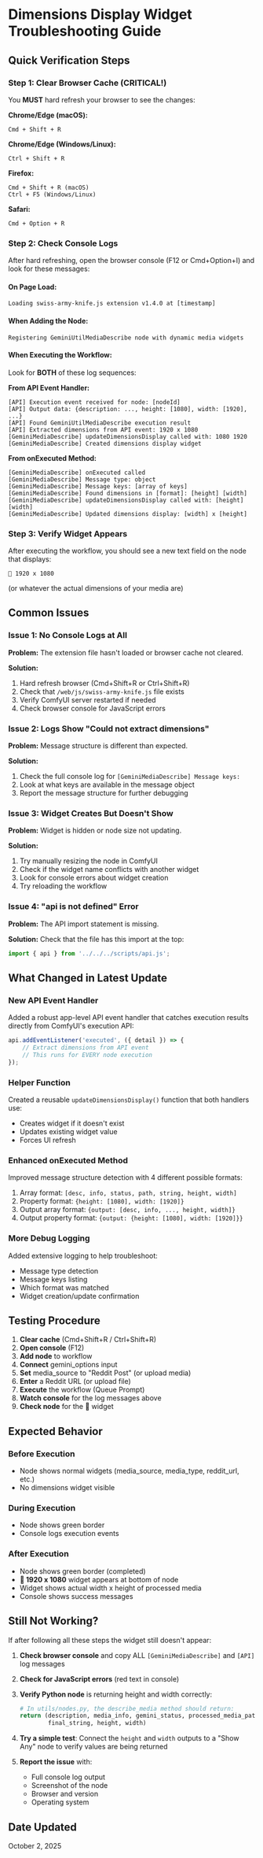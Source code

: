 # Dimensions Display Widget Troubleshooting Guide

## Quick Verification Steps

### Step 1: Clear Browser Cache (CRITICAL!)

You **MUST** hard refresh your browser to see the changes:

**Chrome/Edge (macOS):**

```
Cmd + Shift + R
```

**Chrome/Edge (Windows/Linux):**

```
Ctrl + Shift + R
```

**Firefox:**

```
Cmd + Shift + R (macOS)
Ctrl + F5 (Windows/Linux)
```

**Safari:**

```
Cmd + Option + R
```

### Step 2: Check Console Logs

After hard refreshing, open the browser console (F12 or Cmd+Option+I) and look for these messages:

#### On Page Load:

```
Loading swiss-army-knife.js extension v1.4.0 at [timestamp]
```

#### When Adding the Node:

```
Registering GeminiUtilMediaDescribe node with dynamic media widgets
```

#### When Executing the Workflow:

Look for **BOTH** of these log sequences:

**From API Event Handler:**

```
[API] Execution event received for node: [nodeId]
[API] Output data: {description: ..., height: [1080], width: [1920], ...}
[API] Found GeminiUtilMediaDescribe execution result
[API] Extracted dimensions from API event: 1920 x 1080
[GeminiMediaDescribe] updateDimensionsDisplay called with: 1080 1920
[GeminiMediaDescribe] Created dimensions display widget
```

**From onExecuted Method:**

```
[GeminiMediaDescribe] onExecuted called
[GeminiMediaDescribe] Message type: object
[GeminiMediaDescribe] Message keys: [array of keys]
[GeminiMediaDescribe] Found dimensions in [format]: [height] [width]
[GeminiMediaDescribe] updateDimensionsDisplay called with: [height] [width]
[GeminiMediaDescribe] Updated dimensions display: [width] x [height]
```

### Step 3: Verify Widget Appears

After executing the workflow, you should see a new text field on the node that displays:

```
📐 1920 x 1080
```

(or whatever the actual dimensions of your media are)

## Common Issues

### Issue 1: No Console Logs at All

**Problem:** The extension file hasn't loaded or browser cache not cleared.

**Solution:**

1. Hard refresh browser (Cmd+Shift+R or Ctrl+Shift+R)
2. Check that `/web/js/swiss-army-knife.js` file exists
3. Verify ComfyUI server restarted if needed
4. Check browser console for JavaScript errors

### Issue 2: Logs Show "Could not extract dimensions"

**Problem:** Message structure is different than expected.

**Solution:**

1. Check the full console log for `[GeminiMediaDescribe] Message keys:`
2. Look at what keys are available in the message object
3. Report the message structure for further debugging

### Issue 3: Widget Creates But Doesn't Show

**Problem:** Widget is hidden or node size not updating.

**Solution:**

1. Try manually resizing the node in ComfyUI
2. Check if the widget name conflicts with another widget
3. Look for console errors about widget creation
4. Try reloading the workflow

### Issue 4: "api is not defined" Error

**Problem:** The API import statement is missing.

**Solution:**
Check that the file has this import at the top:

```javascript
import { api } from '../../../scripts/api.js';
```

## What Changed in Latest Update

### New API Event Handler

Added a robust app-level API event handler that catches execution results directly from ComfyUI's execution API:

```javascript
api.addEventListener('executed', ({ detail }) => {
    // Extract dimensions from API event
    // This runs for EVERY node execution
});
```

### Helper Function

Created a reusable `updateDimensionsDisplay()` function that both handlers use:

- Creates widget if it doesn't exist
- Updates existing widget value
- Forces UI refresh

### Enhanced onExecuted Method

Improved message structure detection with 4 different possible formats:

1. Array format: `[desc, info, status, path, string, height, width]`
2. Property format: `{height: [1080], width: [1920]}`
3. Output array format: `{output: [desc, info, ..., height, width]}`
4. Output property format: `{output: {height: [1080], width: [1920]}}`

### More Debug Logging

Added extensive logging to help troubleshoot:

- Message type detection
- Message keys listing
- Which format was matched
- Widget creation/update confirmation

## Testing Procedure

1. **Clear cache** (Cmd+Shift+R / Ctrl+Shift+R)
2. **Open console** (F12)
3. **Add node** to workflow
4. **Connect** gemini_options input
5. **Set** media_source to "Reddit Post" (or upload media)
6. **Enter** a Reddit URL (or upload file)
7. **Execute** the workflow (Queue Prompt)
8. **Watch console** for the log messages above
9. **Check node** for the 📐 widget

## Expected Behavior

### Before Execution

- Node shows normal widgets (media_source, media_type, reddit_url, etc.)
- No dimensions widget visible

### During Execution

- Node shows green border
- Console logs execution events

### After Execution

- Node shows green border (completed)
- **📐 1920 x 1080** widget appears at bottom of node
- Widget shows actual width x height of processed media
- Console shows success messages

## Still Not Working?

If after following all these steps the widget still doesn't appear:

1. **Check browser console** and copy ALL `[GeminiMediaDescribe]` and `[API]` log messages
2. **Check for JavaScript errors** (red text in console)
3. **Verify Python node** is returning height and width correctly:
    ```python
    # In utils/nodes.py, the describe_media method should return:
    return (description, media_info, gemini_status, processed_media_path,
            final_string, height, width)
    ```
4. **Try a simple test**: Connect the `height` and `width` outputs to a "Show Any" node to verify values are being returned

5. **Report the issue** with:
    - Full console log output
    - Screenshot of the node
    - Browser and version
    - Operating system

## Date Updated

October 2, 2025
